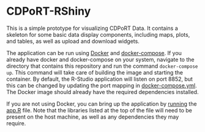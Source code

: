 # CDPoRT-RShiny

This is a simple prototype for visualizing CDPoRT Data. It contains a skeleton for some basic data display components, including maps, plots, and tables, as well as upload and download widgets.

The application can be run using [Docker](https://www.docker.com/) and [docker-compose](https://docs.docker.com/compose/). If you already have docker and docker-compose on your system, navigate to the directory that contains this repository and run the command `docker-compose up`. This command will take care of building the image and starting the container. By default, the R-Studio application will listen on port 8852, but this can be changed by updating the port mapping in [docker-compose.yml](docker-compose.yml). The Docker image should already have the required dependencies installed.

If you are not using Docker, you can bring up the application by [running](https://shiny.rstudio.com/reference/shiny/1.7.0/runApp.html) the [app.R](projects/app.R) file. Note that the libraries listed at the top of the file will need to be present on the host machine, as well as any dependencies they may require. 
